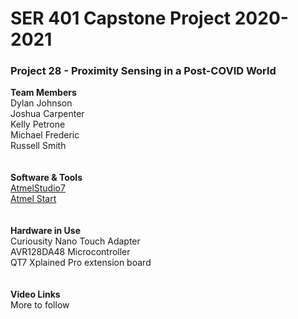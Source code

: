 # SER 401 Capstone Project 2020-2021
### Project 28 - Proximity Sensing in a Post-COVID World
**Team Members**</br>
Dylan Johnson</br>
Joshua Carpenter</br>
Kelly Petrone</br>
Michael Frederic</br>
Russell Smith</br>
</br>
</br>
**Software & Tools**</br>
[AtmelStudio7](https://www.microchip.com/images/default-source/avr-support/atmel-studio-7/atmelstudio7__google_291x202-min.jpg?sfvrsn=c1ad339d_1)</br>
[Atmel Start](https://start.atmel.com/)</br>
</br>
</br>
**Hardware in Use**</br>
Curiousity Nano Touch Adapter</br>
AVR128DA48 Microcontroller</br>
QT7 Xplained Pro extension board</br>
</br>
</br>
**Video Links**</br>
More to follow
